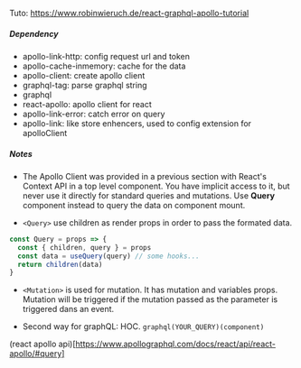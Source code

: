 Tuto: https://www.robinwieruch.de/react-graphql-apollo-tutorial

##### Dependency

- apollo-link-http: config request url and token
- apollo-cache-inmemory: cache for the data
- apollo-client: create apollo client
- graphql-tag: parse graphql string
- graphql
- react-apollo: apollo client for react
- apollo-link-error: catch error on query
- apollo-link: like store enhencers, used to config extension for apolloClient

##### Notes

- The Apollo Client was provided in a previous section with React's Context API in a top level component. You have implicit access to it, but never use it directly for standard queries and mutations. Use **Query** component instead to query the data on component mount.

- `<Query>` use children as render props in order to pass the formated data.

```js
const Query = props => {
  const { children, query } = props
  const data = useQuery(query) // some hooks...
  return children(data)
}
```

- `<Mutation>` is used for mutation. It has mutation and variables props. Mutation will be triggered if the mutation passed as the parameter is triggered dans an event.

- Second way for graphQL: HOC. `graphql(YOUR_QUERY)(component)`

(react apollo api)[https://www.apollographql.com/docs/react/api/react-apollo/#query]
